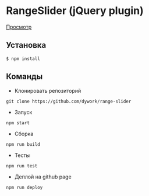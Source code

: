 # RangeSlider (jQuery plugin)

[Просмотр](https://dywork.github.io/range-slider/)

## Установка

```
$ npm install
```

## Команды

- Клонировать репозиторий

`git clone https://github.com/dywork/range-slider`

- Запуск

`npm start`

- Сборка

`npm run build`

- Тесты

`npm run test`

- Деплой на github page

`npm run deploy`
